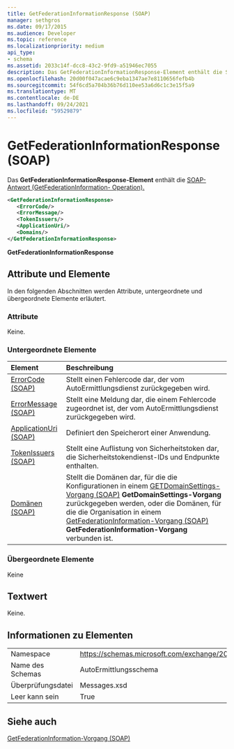 ```yaml
---
title: GetFederationInformationResponse (SOAP)
manager: sethgros
ms.date: 09/17/2015
ms.audience: Developer
ms.topic: reference
ms.localizationpriority: medium
api_type:
- schema
ms.assetid: 2033c14f-dcc8-43c2-9fd9-a51946ec7055
description: Das GetFederationInformationResponse-Element enthält die SOAP-Antwort (GetFederationInformation- Operation).
ms.openlocfilehash: 20d00f047acae6c9eba1347ae7e8110656fefb4b
ms.sourcegitcommit: 54f6cd5a704b36b76d110ee53a6d6c1c3e15f5a9
ms.translationtype: MT
ms.contentlocale: de-DE
ms.lasthandoff: 09/24/2021
ms.locfileid: "59529879"
---
```

# <a name="getfederationinformationresponse-soap"></a>GetFederationInformationResponse (SOAP)

Das **GetFederationInformationResponse-Element** enthält die [SOAP-Antwort (GetFederationInformation- Operation).](getfederationinformation-operation-soap.md) 
  
```XML
<GetFederationInformationResponse>
   <ErrorCode/>
   <ErrorMessage/>
   <TokenIssuers/>
   <ApplicationUri/>
   <Domains/>
</GetFederationInformationResponse>
```

 **GetFederationInformationResponse**
## <a name="attributes-and-elements"></a>Attribute und Elemente

In den folgenden Abschnitten werden Attribute, untergeordnete und übergeordnete Elemente erläutert.
  
### <a name="attributes"></a>Attribute

Keine.
  
### <a name="child-elements"></a>Untergeordnete Elemente

|**Element**|**Beschreibung**|
|:-----|:-----|
|[ErrorCode (SOAP)](errorcode-soap.md) <br/> |Stellt einen Fehlercode dar, der vom AutoErmittlungsdienst zurückgegeben wird.  <br/> |
|[ErrorMessage (SOAP)](errormessage-soap.md) <br/> |Stellt eine Meldung dar, die einem Fehlercode zugeordnet ist, der vom AutoErmittlungsdienst zurückgegeben wird.  <br/> |
|[ApplicationUri (SOAP)](applicationuri-soap.md) <br/> |Definiert den Speicherort einer Anwendung.  <br/> |
|[TokenIssuers (SOAP)](tokenissuers-soap.md) <br/> |Stellt eine Auflistung von Sicherheitstoken dar, die Sicherheitstokendienst-IDs und Endpunkte enthalten.  <br/> |
|[Domänen (SOAP)](domains-soap.md) <br/> |Stellt die Domänen dar, für die die Konfigurationen in einem [GETDomainSettings-Vorgang (SOAP)](getdomainsettings-operation-soap.md) **GetDomainSettings-Vorgang** zurückgegeben werden, oder die Domänen, für die die Organisation in einem [GetFederationInformation-Vorgang (SOAP)](getfederationinformation-operation-soap.md) **GetFederationInformation-Vorgang** verbunden ist.  <br/> |
   
### <a name="parent-elements"></a>Übergeordnete Elemente

Keine
  
## <a name="text-value"></a>Textwert

Keine.
  
## <a name="element-information"></a>Informationen zu Elementen

|||
|:-----|:-----|
|Namespace  <br/> |https://schemas.microsoft.com/exchange/2010/Autodiscover  <br/> |
|Name des Schemas  <br/> |AutoErmittlungsschema  <br/> |
|Überprüfungsdatei  <br/> |Messages.xsd  <br/> |
|Leer kann sein  <br/> |True  <br/> |
   
## <a name="see-also"></a>Siehe auch



[GetFederationInformation-Vorgang (SOAP)](getfederationinformation-operation-soap.md)

